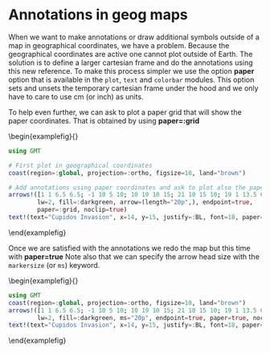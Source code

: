 # Annotations in geog maps

When we want to make annotations or draw additional symbols outside of a map in geographical
coordinates, we have a problem. Because the geographical coordinates are active one cannot
plot outside of Earth. The solution is to define a larger cartesian frame and do the
annotations using this new reference. To make this process simpler we use the option **paper**
option that is available in the ``plot``, ``text`` and ``colorbar`` modules. This option sets and unsets
the temporary cartesian frame under the hood and we only have to care to use cm (or inch) as
units.

To help even further, we can ask to plot a paper grid that will show the paper coordinates.
That is obtained by using **paper=:grid**


\begin{examplefig}{}
```julia
using GMT

# First plot in geographical coordinates
coast(region=:global, projection=:ortho, figsize=10, land="brown")

# Add annotations using paper coordinates and ask to plot also the paper grid
arrows!([1 1 6.5 6.5; -1 10 5 10; 10 19 10 15; 21 10 15 10; 19 1 13.5 6.5],
        lw=2, fill=:darkgreen, arrow=(length="20p",), endpoint=true,
		paper=:grid, noclip=true)
text!(text="Cupidos Invasion", x=14, y=15, justify=:BL, font=18, paper=true, show=1)
```
\end{examplefig}


Once we are satisfied with the annotations we redo the map but this time with **paper=true**
Note also that we can specify the arrow head size with the `markersize` (or `ms`) keyword.

\begin{examplefig}{}
```julia
using GMT
coast(region=:global, projection=:ortho, figsize=10, land="brown")
arrows!([1 1 6.5 6.5; -1 10 5 10; 10 19 10 15; 21 10 15 10; 19 1 13.5 6.5],
        lw=2, fill=:darkgreen, ms="20p", endpoint=true, paper=true, noclip=true)
text!(text="Cupidos Invasion", x=14, y=15, justify=:BL, font=18, paper=true, show=1)
```
\end{examplefig}

